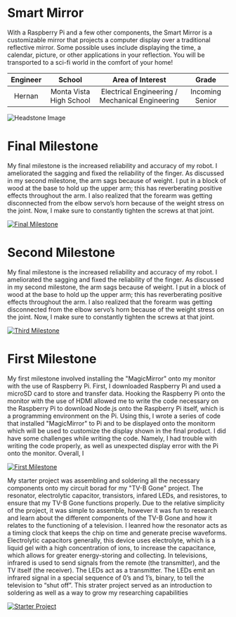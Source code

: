 ﻿# Smart Mirror
With a Raspberry Pi and a few other components, the Smart Mirror is a customizable mirror that projects a computer display over a traditional reflective mirror. Some possible uses include displaying the time, a calendar, picture, or other applications in your reflection. You will be transported to a sci-fi world in the comfort of your home!

| **Engineer** | **School** | **Area of Interest** | **Grade** |
|:--:|:--:|:--:|:--:|
| Hernan | Monta Vista High School | Electrical Engineering / Mechanical Engineering | Incoming Senior

![Headstone Image](https://lh3.googleusercontent.com/pw/AM-JKLUnSAF2nm26lXJAyxVr8qITYeqWGVrPSuqTXCVXpUVX6fuZOASAL3O3XFLi_kcNMx4NDRQF9-o0tRt4_QnpcQ4ktUAOF0YuFI0D2Xjr7sqAly_m6-HCX4aPxFv4NzdqLVSH5bULWrt9PcSdZn-rzAnI=w982-h980-no?authuser=0)
  
# Final Milestone
My final milestone is the increased reliability and accuracy of my robot. I ameliorated the sagging and fixed the reliability of the finger. As discussed in my second milestone, the arm sags because of weight. I put in a block of wood at the base to hold up the upper arm; this has reverberating positive effects throughout the arm. I also realized that the forearm was getting disconnected from the elbow servo’s horn because of the weight stress on the joint. Now, I make sure to constantly tighten the screws at that joint. 

[![Final Milestone](https://res.cloudinary.com/marcomontalbano/image/upload/v1612573869/video_to_markdown/images/youtube--F7M7imOVGug-c05b58ac6eb4c4700831b2b3070cd403.jpg )](https://www.youtube.com/watch?v=F7M7imOVGug&feature=emb_logo "Final Milestone")

# Second Milestone
My final milestone is the increased reliability and accuracy of my robot. I ameliorated the sagging and fixed the reliability of the finger. As discussed in my second milestone, the arm sags because of weight. I put in a block of wood at the base to hold up the upper arm; this has reverberating positive effects throughout the arm. I also realized that the forearm was getting disconnected from the elbow servo’s horn because of the weight stress on the joint. Now, I make sure to constantly tighten the screws at that joint.

[![Third Milestone](https://res.cloudinary.com/marcomontalbano/image/upload/v1612574014/video_to_markdown/images/youtube--y3VAmNlER5Y-c05b58ac6eb4c4700831b2b3070cd403.jpg)](https://www.youtube.com/watch?v=y3VAmNlER5Y&feature=emb_logo "Second Milestone")
# First Milestone
  

My first milestone involved installing the "MagicMirror" onto my monitor with the use of Raspberry Pi. First, I downloaded Raspberry Pi and used a microSD card to store and transfer data. Hooking the Raspberry Pi onto the monitor with the use of HDMI allowed me to write the code necessary on the Raspberry Pi to download Node.js onto the Raspberry Pi itself, which is a programming environment on the Pi. Using this, I wrote a series of code that installed "MagicMirror" to Pi and to be displayed onto the monitorm which will be used to customize the display shown in the final product. I did have some challenges while writing the code. Namely, I had trouble with writing the code properly, as well as unexpected display error with the Pi onto the monitor. Overall, I 

[![First Milestone](https://res.cloudinary.com/marcomontalbano/image/upload/v1612574117/video_to_markdown/images/youtube--CaCazFBhYKs-c05b58ac6eb4c4700831b2b3070cd403.jpg)](https://www.youtube.com/watch?v=CaCazFBhYKs "First Milestone")

My starter project was assembling and soldering all the necessary components onto my circuit borad for my "TV-B Gone" project. The resonator, electrolytic capacitor, transistors, infared LEDs, and resistores, to ensure that my TV-B Gone functions properly. Due to the relative simplicity of the project, it was simple to assemble, however it was fun to research and learn about the different components of the TV-B Gone and how it relates to the functioning of a television. I leanred how the resonator acts as a timing clock that keeps the chip on time and generate precise waveforms. Electrolytic capacitors generally, this device uses electrolyte, which is a liquid gel with a high concentration of ions, to increase the capacitance, which allows for greater energy-storing and collecting. In televisions, infrared is used to send signals from the remote (the transmitter), and the TV itself (the receiver). The LEDs act as a transmitter. The LEDs emit an infrared signal in a special sequence of 0’s and 1’s, binary,  to tell the television to “shut off”. This strater project served as an introduction to soldering as well as a way to grow my researching capabilities 

[![Starter Project](https://lh3.googleusercontent.com/mbVwc5o6WBp9pGShRCATavRW3LDZLsEHMmKnw0oBnF50muGKd7iTLWzZHCB2Cmaj7m6ahCbJdV-1uXAASSBMWPuUIY__y1UAky6l25TY5OgVzgCiirTziCnqgfh3JViWmdgqD7mKuJQDRZabj_nUX0jfc-C359Zqrf7d1eBvV0SWyFAZJ6iXq1gZJ15YBGS9OFeRn272NuLG4zovbek22y0inwx-yBTqbjWiLTWzPBVWDZcflzbUr5HDwWfWHzs4pYp_kaQDC5CXIqqCkZLWJLMzGAv1-v1t5b-HPsp3C8hKsO4xuEuxY9UVsPDqmMii-LN5gAXmMZc0zlbNKZ5lP0kvuScskY-lfeFWurKpXxbMah6ydaoqCFcHyJGV63KGk5utZA-QSHkODkc6HfyHqgFmEL08njjVvRzxXMjPiQrOWqrUzdnQe7LNtpyJJxYQxMMLFRtbaMSSGRSLJfDQzA3Cqw9uEARSZupuifByrLErALjXZgxwRZggxAor2ikT77DK1ETN5HCnOUp7i72K8tKFYMQYrhfNklyuKk_Ckot17zpj2RSPJ08-1v8c4ZcfylA7nyyyasR2_Os8-u4TrESWfZNN-88s7stA9e9BfWbb4eATr7E1SauatS6irjwYeGZfSNJWrHHRKInA45ygms5IQsx8yRyiTCTAVnTLauw5aJLWBlavAObzxWyv76qF5TrVc8cX-S5cvr9IAoo966i7S7tQJLGw62X5IUCf9MS9mzgk2xHTqkKm9ZQ=w1420-h795-no?authuser=0)](https://www.youtube.com/watch?v=b6JjdCCTRH4 "Starter Project")

